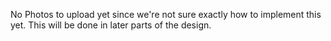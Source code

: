 No Photos to upload yet since we're not sure exactly how to implement this yet. This will be done in later parts of the design.